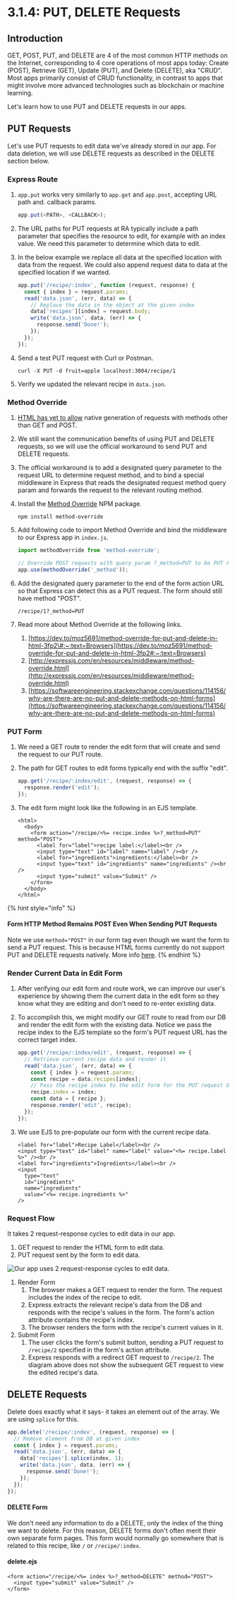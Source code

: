 # 3.1.4: PUT, DELETE Requests

## Introduction

GET, POST, PUT, and DELETE are 4 of the most common HTTP methods on the Internet, corresponding to 4 core operations of most apps today: Create \(POST\), Retrieve \(GET\), Update \(PUT\), and Delete \(DELETE\), aka "CRUD". Most apps primarily consist of CRUD functionality, in contrast to apps that might involve more advanced technologies such as blockchain or machine learning.

Let's learn how to use PUT and DELETE requests in our apps.

## PUT Requests

Let's use PUT requests to edit data we've already stored in our app. For data deletion, we will use DELETE requests as described in the DELETE section below.

### Express Route

1. `app.put` works very similarly to `app.get` and `app.post`, accepting URL path and. callback params.

   ```javascript
   app.put(<PATH>, <CALLBACK>);
   ```

2. The URL paths for PUT requests at RA typically include a path parameter that specifies the resource to edit, for example with an index value. We need this parameter to determine which data to edit.
3. In the below example we replace all data at the specified location with data from the request. We could also append request data to data at the specified location if we wanted.

   ```javascript
   app.put('/recipe/:index', function (request, response) {
     const { index } = request.params;
     read('data.json', (err, data) => {
       // Replace the data in the object at the given index
       data['recipes'][index] = request.body;
       write('data.json', data, (err) => {
         response.send('Done!');
       });
     });
   });
   ```

4. Send a test PUT request with Curl or Postman.

   ```markup
   curl -X PUT -d fruit=apple localhost:3004/recipe/1
   ```

5. Verify we updated the relevant recipe in `data.json`.

### Method Override

1. [HTML has yet to allow](https://programmertoday.com/why-dont-browsers-support-put-and-delete-requests/#:~:text=Browsers%20do%20support%20PUT%20and,allow%20are%20GET%20and%20POST.) native generation of requests with methods other than GET and POST.
2. We still want the communication benefits of using PUT and DELETE requests, so we will use the official workaround to send PUT and DELETE requests.
3. The official workaround is to add a designated query parameter to the request URL to determine request method, and to bind a special middleware in Express that reads the designated request method query param and forwards the request to the relevant routing method.
4. Install the [Method Override](https://www.npmjs.com/package/method-override) NPM package.

   ```markup
   npm install method-override
   ```

5. Add following code to import Method Override and bind the middleware to our Express app in `index.js`.

   ```javascript
   import methodOverride from 'method-override';

   // Override POST requests with query param ?_method=PUT to be PUT requests
   app.use(methodOverride('_method'));
   ```

6. Add the designated query parameter to the end of the form action URL so that Express can detect this as a PUT request. The form should still have method "POST".

   ```markup
   /recipe/1?_method=PUT
   ```

7. Read more about Method Override at the following links.
   1. [https://dev.to/moz5691/method-override-for-put-and-delete-in-html-3fp2\#:~:text=Browsers](https://dev.to/moz5691/method-override-for-put-and-delete-in-html-3fp2#:~:text=Browsers)
   2. [http://expressjs.com/en/resources/middleware/method-override.html](http://expressjs.com/en/resources/middleware/method-override.html)
   3. [https://softwareengineering.stackexchange.com/questions/114156/why-are-there-are-no-put-and-delete-methods-on-html-forms](https://softwareengineering.stackexchange.com/questions/114156/why-are-there-are-no-put-and-delete-methods-on-html-forms)

### PUT Form

1. We need a GET route to render the edit form that will create and send the request to our PUT route.
2. The path for GET routes to edit forms typically end with the suffix "edit".

   ```javascript
   app.get('/recipe/:index/edit', (request, response) => {
     response.render('edit');
   });
   ```

3. The edit form might look like the following in an EJS template.

   ```markup
   <html>
     <body>
       <form action="/recipe/<%= recipe.index %>?_method=PUT" method="POST">
         <label for="label">recipe label:</label><br />
         <input type="text" id="label" name="label" /><br />
         <label for="ingredients">ingredients:</label><br />
         <input type="text" id="ingredients" name="ingredients" /><br />
         <input type="submit" value="Submit" />
       </form>
     </body>
   </html>
   ```

{% hint style="info" %}
#### Form HTTP Method Remains POST Even When Sending PUT Requests

Note we use `method="POST"` in our form tag even though we want the form to send a PUT request. This is because HTML forms currently do not support PUT and DELETE requests natively. More info [here](https://softwareengineering.stackexchange.com/questions/114156/why-are-there-are-no-put-and-delete-methods-on-html-forms).
{% endhint %}

### Render Current Data in Edit Form

1. After verifying our edit form and route work, we can improve our user's experience by showing them the current data in the edit form so they know what they are editing and don't need to re-enter existing data.
2. To accomplish this, we might modify our GET route to read from our DB and render the edit form with the existing data. Notice we pass the recipe index to the EJS template so the form's PUT request URL has the correct target index.

   ```javascript
   app.get('/recipe/:index/edit', (request, response) => {
     // Retrieve current recipe data and render it
     read('data.json', (err, data) => {
       const { index } = request.params;
       const recipe = data.recipes[index];
       // Pass the recipe index to the edit form for the PUT request URL.
       recipe.index = index;
       const data = { recipe };
       response.render('edit', recipe);
     });
   });
   ```

3. We use EJS to pre-populate our form with the current recipe data.

   ```markup
   <label for="label">Recipe Label</label><br />
   <input type="text" id="label" name="label" value="<%= recipe.label %>" /><br />
   <label for="ingredients">Ingredients</label><br />
   <input
     type="text"
     id="ingredients"
     name="ingredients"
     value="<%= recipe.ingredients %>"
   />
   ```

### Request Flow

It takes 2 request-response cycles to edit data in our app.

1. GET request to render the HTML form to edit data.
2. PUT request sent by the form to edit data.

![Our app uses 2 request-response cycles to edit data.](../../.gitbook/assets/put.jpg)

1. Render Form
   1. The browser makes a GET request to render the form. The request includes the index of the recipe to edit.
   2. Express extracts the relevant recipe's data from the DB and responds with the recipe's values in the form. The form's action attribute contains the recipe's index.
   3. The browser renders the form with the recipe's current values in it.
2. Submit Form
   1. The user clicks the form's submit button, sending a PUT request to `/recipe/2` specified in the form's action attribute.
   2. Express responds with a redirect GET request to `/recipe/2`. The diagram above does not show the subsequent GET request to view the edited recipe's data.

## DELETE Requests

Delete does exactly what it says- it takes an element out of the array. We are using `splice` for this.

```javascript
app.delete('/recipe/:index', (request, response) => {
  // Remove element from DB at given index
  const { index } = request.params;
  read('data.json', (err, data) => {
    data['recipes'].splice(index, 1);
    write('data.json', data, (err) => {
      response.send('Done!');
    });
  });
});
```

#### DELETE Form

We don't need any information to do a DELETE, only the index of the thing we want to delete. For this reason, DELETE forms don't often merit their own separate form pages. This form would normally go somewhere that is related to this recipe, like `/` or `/recipe/:index`.

#### delete.ejs

```markup
<form action="/recipe/<%= index %>?_method=DELETE" method="POST">
  <input type="submit" value="Submit" />
</form>
```

